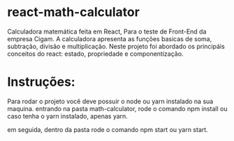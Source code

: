 # react-math-calculator
Calculadora matemática feita em React, Para o teste de Front-End da empresa Cigam.
A calculadora apresenta as funções basicas de soma, subtração, divisão e multiplicação.
Neste projeto foi abordado os principáis conceitos do react: estado, propriedade e componentização.

# Instruções:

Para rodar o projeto você deve possuir o node ou yarn instalado na sua maquina.
entrando na pasta math-calculator, rode o comando npm install ou caso tenha o yarn instalado, apenas yarn.

em seguida, dentro da pasta rode o comando npm start ou yarn start.



